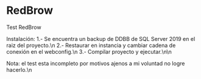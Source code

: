 # RedBrow
Test RedBrow 

Instalación:
  1.- Se encuentra un backup de DDBB de SQL Server 2019 en el raiz del proyecto.\n
  2.- Restaurar en instancia y cambiar cadena de conexión en el webconfig.\n
  3.- Compilar proyecto y ejecutar.\n\n

Nota: el test esta incompleto por motivos ajenos a mi voluntad no logre hacerlo.\n
